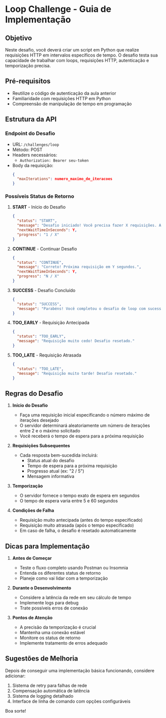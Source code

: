 # Loop Challenge - Guia de Implementação

## Objetivo
Neste desafio, você deverá criar um script em Python que realize requisições HTTP em intervalos específicos de tempo. O desafio testa sua capacidade de trabalhar com loops, requisições HTTP, autenticação e temporização precisa.

## Pré-requisitos
- Reutilize o código de autenticação da aula anterior
- Familiaridade com requisições HTTP em Python
- Compreensão de manipulação de tempo em programação

## Estrutura da API

### Endpoint do Desafio
- URL: `/challenges/loop`
- Método: POST
- Headers necessários: 
  - `Authorization: Bearer seu-token`
- Body da requisição:
  ```json
  {
    "maxIterations": numero_maximo_de_iteracoes
  }
  ```

### Possíveis Status de Retorno

1. **START** - Início do Desafio
   ```json
   {
     "status": "START",
     "message": "Desafio iniciado! Você precisa fazer X requisições. A próxima deve ser em Y segundos.",
     "nextWaitTimeInSeconds": Y,
     "progress": "1 / X"
   }
   ```

2. **CONTINUE** - Continuar Desafio
   ```json
   {
     "status": "CONTINUE",
     "message": "Correto! Próxima requisição em Y segundos.",
     "nextWaitTimeInSeconds": Y,
     "progress": "N / X"
   }
   ```

3. **SUCCESS** - Desafio Concluído
   ```json
   {
     "status": "SUCCESS",
     "message": "Parabéns! Você completou o desafio de loop com sucesso!"
   }
   ```

4. **TOO_EARLY** - Requisição Antecipada
   ```json
   {
     "status": "TOO_EARLY",
     "message": "Requisição muito cedo! Desafio resetado."
   }
   ```

5. **TOO_LATE** - Requisição Atrasada
   ```json
   {
     "status": "TOO_LATE",
     "message": "Requisição muito tarde! Desafio resetado."
   }
   ```

## Regras do Desafio

1. **Início do Desafio**
   - Faça uma requisição inicial especificando o número máximo de iterações desejado
   - O servidor determinará aleatoriamente um número de iterações entre 2 e o máximo solicitado
   - Você receberá o tempo de espera para a próxima requisição

2. **Requisições Subsequentes**
   - Cada resposta bem-sucedida incluirá:
     - Status atual do desafio
     - Tempo de espera para a próxima requisição
     - Progresso atual (ex: "2 / 5")
     - Mensagem informativa

3. **Temporização**
   - O servidor fornece o tempo exato de espera em segundos
   - O tempo de espera varia entre 5 e 60 segundos

4. **Condições de Falha**
   - Requisição muito antecipada (antes do tempo especificado)
   - Requisição muito atrasada (após o tempo especificado)
   - Em caso de falha, o desafio é resetado automaticamente

## Dicas para Implementação

1. **Antes de Começar**
   - Teste o fluxo completo usando Postman ou Insomnia
   - Entenda os diferentes status de retorno
   - Planeje como vai lidar com a temporização

2. **Durante o Desenvolvimento**
   - Considere a latência da rede em seu cálculo de tempo
   - Implemente logs para debug
   - Trate possíveis erros de conexão

3. **Pontos de Atenção**
   - A precisão da temporização é crucial
   - Mantenha uma conexão estável
   - Monitore os status de retorno
   - Implemente tratamento de erros adequado

## Sugestões de Melhoria

Depois de conseguir uma implementação básica funcionando, considere adicionar:
1. Sistema de retry para falhas de rede
2. Compensação automática de latência
3. Sistema de logging detalhado
4. Interface de linha de comando com opções configuráveis

Boa sorte!
